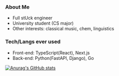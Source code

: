 ### About Me
- Full stUck engineer
- University student (CS major)
- Other interests: classical music, chem, linguistics

### Tech/Langs ever used
- Front-end: TypeScript(React), Next.js
- Back-end: Python(FastAPI, Django), Go

[![Anurag's GitHub stats](https://github-readme-stats.vercel.app/api?username=F-0728)](https://github.com/anuraghazra/github-readme-stats)
